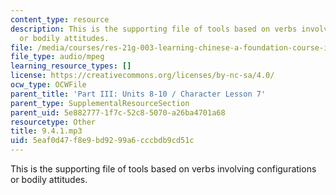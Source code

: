 ```yaml
---
content_type: resource
description: This is the supporting file of tools based on verbs involving configurations
  or bodily attitudes.
file: /media/courses/res-21g-003-learning-chinese-a-foundation-course-in-mandarin-spring-2011/5eaf0d47f8e9bd9299a6cccbdb9cd51c_9.4.1.mp3
file_type: audio/mpeg
learning_resource_types: []
license: https://creativecommons.org/licenses/by-nc-sa/4.0/
ocw_type: OCWFile
parent_title: 'Part III: Units 8-10 / Character Lesson 7'
parent_type: SupplementalResourceSection
parent_uid: 5e882777-1f7c-52c8-5070-a26ba4701a68
resourcetype: Other
title: 9.4.1.mp3
uid: 5eaf0d47-f8e9-bd92-99a6-cccbdb9cd51c
---
```

This is the supporting file of tools based on verbs involving configurations or bodily attitudes.
